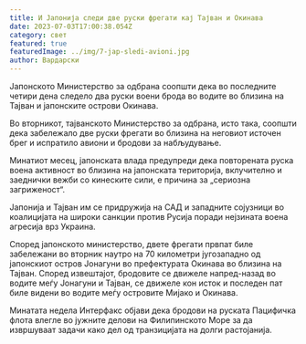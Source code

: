 ```yaml
---
title: И Јапонија следи две руски фрегати кај Тајван и Окинава
date: 2023-07-03T17:00:38.054Z
category: свет
featured: true
featuredImage: ../img/7-jap-sledi-avioni.jpg
author: Вардарски
---
```

Јапонското Министерство за одбрана соопшти дека во последните четири дена следело два руски воени брода во водите во близина на Тајван и јапонските острови Окинава.

Во вторникот, тајванското Министерство за одбрана, исто така, соопшти дека забележало две руски фрегати во близина на неговиот источен брег и испратило авиони и бродови за набљудување.

Минатиот месец, јапонската влада предупреди дека повторената руска воена активност во близина на јапонската територија, вклучително и заеднички вежби со кинеските сили, е причина за „сериозна загриженост“.

Јапонија и Тајван им се придружија на САД и западните сојузници во коалицијата на широки санкции против Русија поради нејзината воена агресија врз Украина.

Според јапонското министерство, двете фрегати првпат биле забележани во вторник наутро на 70 километри југозападно од јапонскиот остров Јонагуни во префектурата Окинава во близина на Тајван. Според извештајот, бродовите се движеле напред-назад во водите меѓу Јонагуни и Тајван, се движеле кон исток и последен пат биле видени во водите меѓу островите Мијако и Окинава.

Минатата недела Интерфакс објави дека бродови на руската Пацифичка флота влегле во јужните делови на Филипинското Море за да извршуваат задачи како дел од транзицијата на долги растојанија.